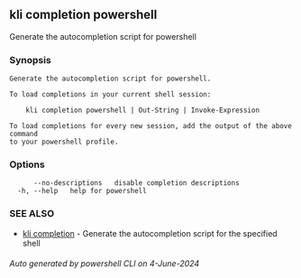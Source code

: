 ## kli completion powershell

Generate the autocompletion script for powershell

### Synopsis

```
Generate the autocompletion script for powershell.

To load completions in your current shell session:

	kli completion powershell | Out-String | Invoke-Expression

To load completions for every new session, add the output of the above command
to your powershell profile.

```

### Options

```
      --no-descriptions   disable completion descriptions
  -h, --help   help for powershell
```

### SEE ALSO

* [kli completion](kli_completion.md)  - Generate the autocompletion script for the specified shell

###### Auto generated by powershell CLI on 4-June-2024
